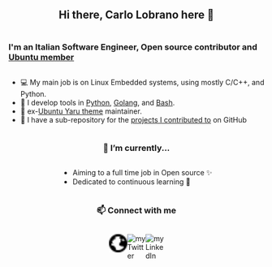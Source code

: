 
<div style="display: grid; place-items: center;">

## Hi there, Carlo Lobrano here 👋

### I'm an Italian Software Engineer, Open source contributor and [Ubuntu member](https://wiki.ubuntu.com/clobrano)

- 💻 My main job is on Linux Embedded systems, using mostly C/C++, and Python.
- 🔧 I develop tools in [Python](https://github.com/clobrano/letsdo), [Golang](https://github.com/clobrano/sendat), and [Bash](https://github.com/clobrano/script-fu).
- 🌯 ex-[Ubuntu Yaru theme](https://github.com/ubuntu/yaru) maintainer. 
- 🐙 I have a sub-repository for the [projects I contributed to](https://github.com/clobrano-forks) on GitHub


### 🔭 I’m currently...

- Aiming to a full time job in Open source ✨
- Dedicated to continuous learning 📖


### 📫 Connect with me

[<img align="left" alt="my blog" width="36px" src="https://raw.githubusercontent.com/iconic/open-iconic/master/svg/globe.svg" />][blog]
[<img align="left" alt="my Twitter" width="36px" src="https://cdn.jsdelivr.net/npm/simple-icons@v3/icons/twitter.svg" />][twitter]
[<img align="left" alt="my LinkedIn" width="36px" src="https://cdn.jsdelivr.net/npm/simple-icons@v3/icons/linkedin.svg" />][linkedin]

</div>

[blog]: https://blog.carlolobrano.com
[twitter]: https://twitter.com/carlolobrano
[linkedin]: https://www.linkedin.com/in/carlolobrano/


<!--
**clobrano/clobrano** is a ✨ _special_ ✨ repository because its `README.md` (this file) appears on your GitHub profile.

Here are some ideas to get you started:

- 🔭 I’m currently working on ...
- 🌱 I’m currently learning ...
- 👯 I’m looking to collaborate on ...
- 🤔 I’m looking for help with ...
- 💬 Ask me about ...
- 📫 How to reach me: ...
- 😄 Pronouns: ...
- ⚡ Fun fact: ...
-->
